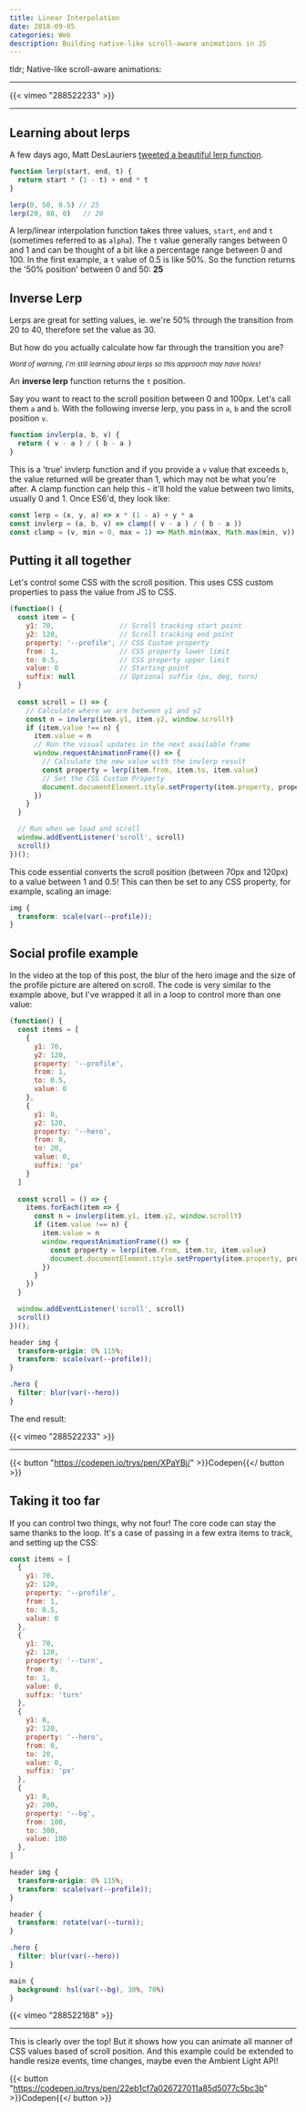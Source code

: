 ```yaml
---
title: Linear Interpolation
date: 2018-09-05
categories: Web
description: Building native-like scroll-aware animations in JS
---
```


tldr; Native-like scroll-aware animations:

---

{{< vimeo "288522233" >}}

---

## Learning about lerps

A few days ago, Matt DesLauriers [tweeted a beautiful lerp function‏](https://twitter.com/mattdesl/status/1031305279227478016).

```js
function lerp(start, end, t) {
  return start * (1 - t) + end * t
}

lerp(0, 50, 0.5) // 25
lerp(20, 80, 0)   // 20
```

A lerp/linear interpolation function takes three values, `start`, `end` and `t` (sometimes referred to as `alpha`). The `t` value generally ranges between 0 and 1 and can be thought of a bit like a percentage range between 0 and 100. In the first example, a `t` value of 0.5 is like 50%. So the function returns the '50% position' between 0 and 50: **25**

## Inverse Lerp

Lerps are great for setting values, ie. we're 50% through the transition from 20 to 40, therefore set the value as 30.

But how do you actually calculate how far through the transition you are?

<small>_Word of warning, I'm still learning about lerps so this approach may have holes!_</small>

An **inverse lerp** function returns the `t` position.

Say you want to react to the scroll position between 0 and 100px. Let's call them `a` and `b`. With the following inverse lerp, you pass in `a`, `b` and the scroll position `v`.

```js
function invlerp(a, b, v) {
  return ( v - a ) / ( b - a )
}
```

This is a 'true' invlerp function and if you provide a `v` value that exceeds `b`, the value returned will be greater than 1, which may not be what you're after. A clamp function can help this - it'll hold the value between two limits, usually 0 and 1. Once ES6'd, they look like: 

```js
const lerp = (x, y, a) => x * (1 - a) + y * a
const invlerp = (a, b, v) => clamp(( v - a ) / ( b - a ))
const clamp = (v, min = 0, max = 1) => Math.min(max, Math.max(min, v))
```

## Putting it all together

Let's control some CSS with the scroll position. This uses CSS custom properties to pass the value from JS to CSS.

```js
(function() {
  const item = {
    y1: 70,                // Scroll tracking start point
    y2: 120,               // Scroll tracking end point
    property: '--profile', // CSS Custom property
    from: 1,               // CSS property lower limit
    to: 0.5,               // CSS property upper limit
    value: 0               // Starting point
    suffix: null           // Optional suffix (px, deg, turn)
  }
  
  const scroll = () => {
    // Calculate where we are between y1 and y2
    const n = invlerp(item.y1, item.y2, window.scrollY)
    if (item.value !== n) {
      item.value = n
      // Run the visual updates in the next available frame
      window.requestAnimationFrame(() => {
        // Calculate the new value with the invlerp result
        const property = lerp(item.from, item.to, item.value)
        // Set the CSS Custom Property
        document.documentElement.style.setProperty(item.property, property + (item.suffix || null))
      })
    }
  }

  // Run when we load and scroll
  window.addEventListener('scroll', scroll)
  scroll()
})();
```

This code essential converts the scroll position (between 70px and 120px) to a value between 1 and 0.5! This can then be set to any CSS property, for example, scaling an image:


```css
img {
  transform: scale(var(--profile));
}
```

## Social profile example

In the video at the top of this post, the blur of the hero image and the size of the profile picture are altered on scroll. The code is very similar to the example above, but I've wrapped it all in a loop to control more than one value:

```js
(function() {
  const items = [
    {
      y1: 70,
      y2: 120,
      property: '--profile',
      from: 1,
      to: 0.5,
      value: 0
    },
    {
      y1: 0,
      y2: 120,
      property: '--hero',
      from: 0,
      to: 20,
      value: 0,
      suffix: 'px'
    }
  ]
  
  const scroll = () => {
    items.forEach(item => {
      const n = invlerp(item.y1, item.y2, window.scrollY)
      if (item.value !== n) {
        item.value = n
        window.requestAnimationFrame(() => {
          const property = lerp(item.from, item.to, item.value)
          document.documentElement.style.setProperty(item.property, property + (item.suffix || null))
        })
      }
    })
  }

  window.addEventListener('scroll', scroll)
  scroll()
})();
```

```css
header img {
  transform-origin: 0% 115%;
  transform: scale(var(--profile));
}

.hero {
  filter: blur(var(--hero))
}
```

The end result:

{{< vimeo "288522233" >}}

---

{{< button "https://codepen.io/trys/pen/XPaYBj/" >}}Codepen{{</ button >}}


## Taking it too far

If you can control two things, why not four! The core code can stay the same thanks to the loop. It's a case of passing in a few extra items to track, and setting up the CSS:

```js
const items = [
  {
    y1: 70,
    y2: 120,
    property: '--profile',
    from: 1,
    to: 0.5,
    value: 0
  },
  {
    y1: 70,
    y2: 120,
    property: '--turn',
    from: 0,
    to: 1,
    value: 0,
    suffix: 'turn'
  },
  {
    y1: 0,
    y2: 120,
    property: '--hero',
    from: 0,
    to: 20,
    value: 0,
    suffix: 'px'
  },
  {
    y1: 0,
    y2: 200,
    property: '--bg',
    from: 100,
    to: 300,
    value: 100
  },
]
```

```css
header img {
  transform-origin: 0% 115%;
  transform: scale(var(--profile));
}

header {
  transform: rotate(var(--turn));
}

.hero {
  filter: blur(var(--hero))
}

main {
  background: hsl(var(--bg), 30%, 70%)
}
```

{{< vimeo "288522168" >}}

---

This is clearly over the top! But it shows how you can animate all manner of CSS values based of scroll position. And this example could be extended to handle resize events, time changes, maybe even the Ambient Light API!

{{< button "https://codepen.io/trys/pen/22eb1cf7a026727011a85d5077c5bc3b" >}}Codepen{{</ button >}}

